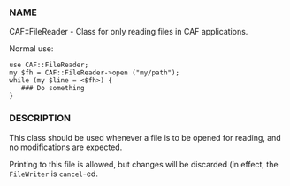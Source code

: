 ### NAME

CAF::FileReader - Class for only reading files in CAF applications.

Normal use:

    use CAF::FileReader;
    my $fh = CAF::FileReader->open ("my/path");
    while (my $line = <$fh>) {
       ### Do something
    }

### DESCRIPTION

This class should be used whenever a file is to be opened for reading,
and no modifications are expected.

Printing to this file is allowed, but changes will be discarded (in
effect, the `FileWriter` is `cancel`-ed.
